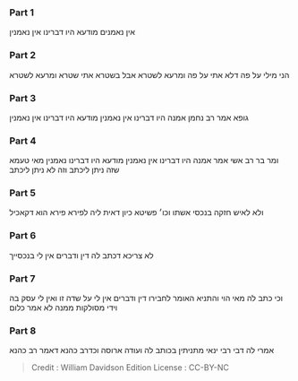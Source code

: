 
### Part 1
אין נאמנים מודעא היו דברינו אין נאמנין

### Part 2
הני מילי על פה דלא אתי על פה ומרעא לשטרא אבל בשטרא אתי שטרא ומרעא לשטרא

### Part 3
גופא אמר רב נחמן אמנה היו דברינו אין נאמנין מודעא היו דברינו אין נאמנין

### Part 4
ומר בר רב אשי אמר אמנה היו דברינו אין נאמנין מודעא היו דברינו נאמנין מאי טעמא שזה ניתן ליכתב וזה לא ניתן ליכתב

### Part 5
ולא לאיש חזקה בנכסי אשתו וכו׳ פשיטא כיון דאית ליה לפירא פירא הוא דקאכיל

### Part 6
לא צריכא דכתב לה דין ודברים אין לי בנכסייך

### Part 7
וכי כתב לה מאי הוי והתניא האומר לחבירו דין ודברים אין לי על שדה זו ואין לי עסק בה וידי מסולקות ממנה לא אמר כלום

### Part 8
אמרי לה דבי רבי ינאי מתניתין בכותב לה ועודה ארוסה וכדרב כהנא דאמר רב כהנא

>Credit : William Davidson Edition
>License : CC-BY-NC